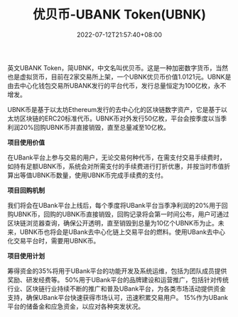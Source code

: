 ﻿---
weight: 
title: "优贝币-UBANK Token(UBNK)"
description: "英文UBANK Token，简UBNK，中文名叫优贝币。这是一种加密数字货币，当然也是虚拟货币，目前在2家交易所上架，一个UBNK优贝币价值1.0121元。UBNK是由去中心化钱包交易所UBANK发行的平台代币，发行总量恒定为100亿枚，永不增发。"
date: 2022-07-12T21:57:40+08:00
lastmod: 2022-07-12T16:45:40+08:00
draft: false
authors: ["yangsi"]
featuredImage: "youbeibi-ubank-tokenubnk.webp"
link: "https://www.ubex.one/     https://www.bibiqing.com/coindetails/ubnk"
tags: ["数字代币","优贝币-UBANK Token(UBNK)"]
categories: ["navigation"]
navigation: ["数字代币"]
lightgallery: true
toc: true
pinned: false
recommend: false
recommend1: false
---
英文UBANK Token，简UBNK，中文名叫优贝币。这是一种加密数字货币，当然也是虚拟货币，目前在2家交易所上架，一个UBNK优贝币价值1.0121元。UBNK是由去中心化钱包交易所UBANK发行的平台代币，发行总量恒定为100亿枚，永不增发。

UBNK币是基于以太坊Ethereum发行的去中心化的区块链数字资产，它是基于以太坊区块链的ERC20标准代币。UBNK币对外发行50亿枚，平台会按季度以当季利润20%回购UBNK币并直接销毁，直至总量减至10亿枚。

**项目使用价值**

在UBank平台上参与交易的用户，无论交易何种代币，在需支付交易手续费时，如持有足额UBNK币，系统会对所需支付的手续费进行打折优惠，并按当时市值折算出等值UBNK币数量，使用UBNK币完成手续费的支付。

**项目回购机制**

我们将会在UBank平台上线后，每个季度将UBank平台当季净利润的20%用于回购UBNK币，回购的UBNK币直接销毁，回购记录将会第一时间公布，用户可通过区块链浏览器查询，确保公开透明，直至销毁到总量为10亿个UBNK币为止。未来，UBNK币也将会是UBank去中心化链上交易平台的燃料。使用UBank去中心化交易平台时，需要用UBNK币。

**项目使用计划**

筹得资金的35%将用于UBank平台的功能开发及系统运维，包括为团队成员提供奖励、研发经费等。
50%用于UBank平台的品牌建设和运营推广，包括针对传统行业、区块链行业持续不断的推广和普及UBank平台，为各类市场活动提供资金支持，确保UBank平台快速获得市场认可，迅速积累交易用户。
15%作为UBank平台的储备金和应急资金，以应对各种突发状况。